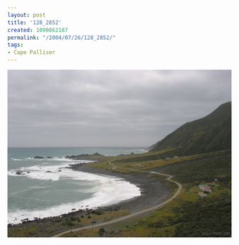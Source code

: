 ```yaml
---
layout: post
title: '128_2852'
created: 1090862187
permalink: "/2004/07/26/128_2852/"
tags:
- Cape Palliser
---
```


<img src="/image/images/128_2852-962.jpg"/>

